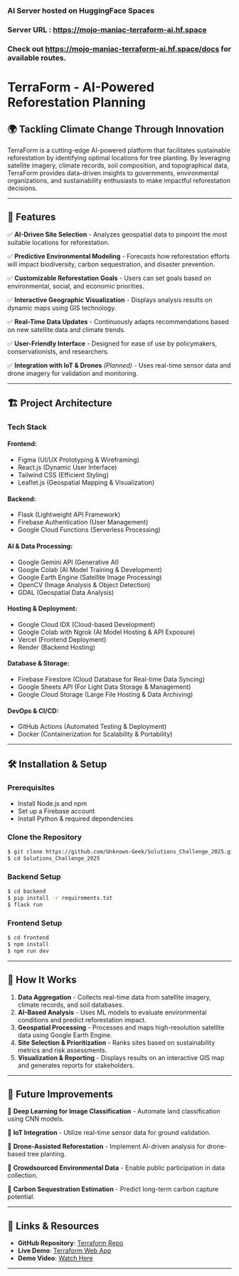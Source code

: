 ### AI Server hosted on HuggingFace Spaces
### Server URL : https://mojo-maniac-terraform-ai.hf.space

### Check out https://mojo-maniac-terraform-ai.hf.space/docs for available routes.

# TerraForm - AI-Powered Reforestation Planning

## 🌍 Tackling Climate Change Through Innovation

TerraForm is a cutting-edge AI-powered platform that facilitates sustainable reforestation by identifying optimal locations for tree planting. By leveraging satellite imagery, climate records, soil composition, and topographical data, TerraForm provides data-driven insights to governments, environmental organizations, and sustainability enthusiasts to make impactful reforestation decisions.

---

## 🚀 Features

✅ **AI-Driven Site Selection** - Analyzes geospatial data to pinpoint the most suitable locations for reforestation.

✅ **Predictive Environmental Modeling** - Forecasts how reforestation efforts will impact biodiversity, carbon sequestration, and disaster prevention.

✅ **Customizable Reforestation Goals** - Users can set goals based on environmental, social, and economic priorities.

✅ **Interactive Geographic Visualization** - Displays analysis results on dynamic maps using GIS technology.

✅ **Real-Time Data Updates** - Continuously adapts recommendations based on new satellite data and climate trends.

✅ **User-Friendly Interface** - Designed for ease of use by policymakers, conservationists, and researchers.

✅ **Integration with IoT & Drones** *(Planned)* - Uses real-time sensor data and drone imagery for validation and monitoring.

---

## 🏗️ Project Architecture

### **Tech Stack**

#### **Frontend:**
- Figma (UI/UX Prototyping & Wireframing)
- React.js (Dynamic User Interface)
- Tailwind CSS (Efficient Styling)
- Leaflet.js (Geospatial Mapping & Visualization)

#### **Backend:**
- Flask (Lightweight API Framework)
- Firebase Authentication (User Management)
- Google Cloud Functions (Serverless Processing)

#### **AI & Data Processing:**
- Google Gemini API (Generative AI)
- Google Colab (AI Model Training & Development)
- Google Earth Engine (Satellite Image Processing)
- OpenCV (Image Analysis & Object Detection)
- GDAL (Geospatial Data Analysis)

#### **Hosting & Deployment:**
- Google Cloud IDX (Cloud-based Development)
- Google Colab with Ngrok (AI Model Hosting & API Exposure)
- Vercel (Frontend Deployment)
- Render (Backend Hosting)

#### **Database & Storage:**
- Firebase Firestore (Cloud Database for Real-time Data Syncing)
- Google Sheets API (For Light Data Storage & Management)
- Google Cloud Storage (Large File Hosting & Data Archiving)

#### **DevOps & CI/CD:**
- GitHub Actions (Automated Testing & Deployment)
- Docker (Containerization for Scalability & Portability)

---

## 🛠️ Installation & Setup

### **Prerequisites**
- Install Node.js and npm
- Set up a Firebase account
- Install Python & required dependencies

### **Clone the Repository**
```sh
$ git clone https://github.com/Unknown-Geek/Solutions_Challenge_2025.git
$ cd Solutions_Challenge_2025
```

### **Backend Setup**
```sh
$ cd backend
$ pip install -r requirements.txt
$ flask run
```

### **Frontend Setup**
```sh
$ cd frontend
$ npm install
$ npm run dev
```

---

## 🌿 How It Works

1. **Data Aggregation** - Collects real-time data from satellite imagery, climate records, and soil databases.
2. **AI-Based Analysis** - Uses ML models to evaluate environmental conditions and predict reforestation impact.
3. **Geospatial Processing** - Processes and maps high-resolution satellite data using Google Earth Engine.
4. **Site Selection & Prioritization** - Ranks sites based on sustainability metrics and risk assessments.
5. **Visualization & Reporting** - Displays results on an interactive GIS map and generates reports for stakeholders.

---

## 📌 Future Improvements

🔹 **Deep Learning for Image Classification** - Automate land classification using CNN models.

🔹 **IoT Integration** - Utilize real-time sensor data for ground validation.

🔹 **Drone-Assisted Reforestation** - Implement AI-driven analysis for drone-based tree planting.

🔹 **Crowdsourced Environmental Data** - Enable public participation in data collection.

🔹 **Carbon Sequestration Estimation** - Predict long-term carbon capture potential.

---

## 🔗 Links & Resources

- **GitHub Repository**: [Terraform Repo](https://github.com/Unknown-Geek/Solutions_Challenge_2025)
- **Live Demo**: [Terraform Web App](https://solutions-challenge-2025-seven.vercel.app)
- **Demo Video**: [Watch Here](https://drive.google.com/drive/folders/1QRdsxq642mSc6cnubDvMkRRlzdBLnh6y?usp=drive_link)

---

